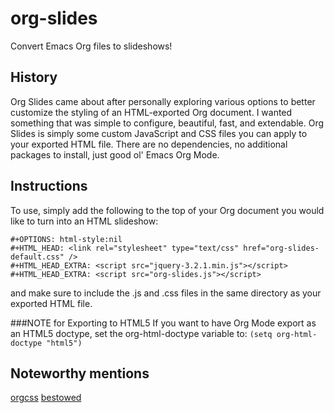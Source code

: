 # org-slides
Convert Emacs Org files to slideshows!

## History
Org Slides came about after personally exploring various options to better customize the styling of an HTML-exported Org document. I wanted something that was simple to configure, beautiful, fast, and extendable. Org Slides is simply some custom JavaScript and CSS files you can apply to your exported HTML file. There are no dependencies, no additional packages to install, just good ol' Emacs Org Mode.

## Instructions
To use, simply add the following to the top of your Org document you would like to turn into an HTML slideshow:
```
#+OPTIONS: html-style:nil
#+HTML_HEAD: <link rel="stylesheet" type="text/css" href="org-slides-default.css" />
#+HTML_HEAD_EXTRA: <script src="jquery-3.2.1.min.js"></script>
#+HTML_HEAD_EXTRA: <script src="org-slides.js"></script>
```
and make sure to include the .js and .css files in the same directory as your exported HTML file.

###NOTE for Exporting to HTML5
If you want to have Org Mode export as an HTML5 doctype, set the org-html-doctype variable to: `(setq org-html-doctype "html5")`

## Noteworthy mentions
[orgcss](https://github.com/gongzhitaao/orgcss)
[bestowed](https://github.com/robrohan/bestowed)